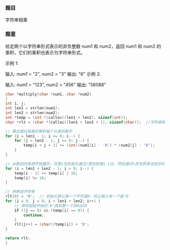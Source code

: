 ### 题目
字符串相乘

### 题意
给定两个以字符串形式表示的非负整数 num1 和 num2，返回 num1 和 num2 的乘积，它们的乘积也表示为字符串形式。

示例 1:

输入: num1 = "2", num2 = "3"
输出: "6"
示例 2:

输入: num1 = "123", num2 = "456"
输出: "56088"

~~~ c
char *multiply(char *num1, char *num2)
{
int i, j;
int len1 = strlen(num1);
int len2 = strlen(num2);
int *temp = (int *)calloc((len1 + len2), sizeof(int));
char *rlt = (char *)calloc((len1 + len2 + 1), sizeof(char));  //字符串需要多一个'/0'所以多一个长度

// 算出错位相乘的乘积每个元素的数字
for (i = len1 - 1; i >= 0; i--) {
    for (j = len2 - 1; j >= 0; j--) {
        temp[i + j + 1] += (int)(num1[i] - '0') * (num2[j] - '0');
    }
}

// 从数组的尾部开始遍历，将第i位的高位通过/累加到第i-1位，然后通过%求余获得当前位的数字。
for (i = len1 + len2 - 1; i > 0; i--) {
    temp[i - 1] += temp[i] / 10;
    temp[i] %= 10;
}

// 转换成字符串
rlt[0] = '0';  // 初始化默认第一个字符是0，防止输入有一个是'0'
for (i = 0, j = 0; i < len1 + len2; i++) {
    // 排除起始开始的'0'直到第一个非0出现
    if ((j == 0) && (temp[i] == 0)) {
        continue;
    }
    rlt[j++] = (char)(temp[i]) + '0';
}

return rlt;
}
~~~
